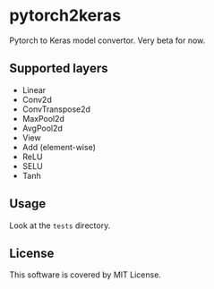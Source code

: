 # pytorch2keras
Pytorch to Keras model convertor. Very beta for now.

## Supported layers

* Linear
* Conv2d
* ConvTranspose2d
* MaxPool2d
* AvgPool2d
* View
* Add (element-wise)
* ReLU
* SELU
* Tanh

## Usage
Look at the `tests` directory.

## License
This software is covered by MIT License.